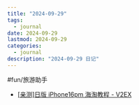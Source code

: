 ```yaml
---
title: "2024-09-29"
tags:
  - journal
date: 2024-09-29
lastmod: 2024-09-29
categories:
  - journal
description: "2024-09-29 日记"
---
```


#fun/旅游助手

- [\[亲测\]日版 iPhone16pm 海淘教程 - V2EX]( https://www.v2ex.com/t/1076559 )
